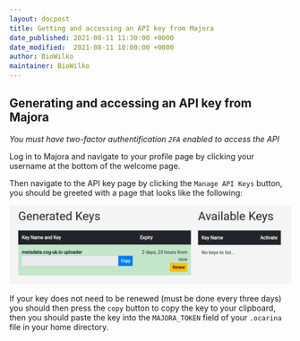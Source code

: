 ```yaml
---
layout: docpost
title: Getting and accessing an API key from Majora
date_published: 2021-08-11 11:30:00 +0000
date_modified:  2021-08-11 10:00:00 +0000
author: BioWilko
maintainer: BioWilko
---
```


## Generating and accessing an API key from Majora

*You must have two-factor authentification `2FA` enabled to access the API*

Log in to Majora and navigate to your profile page by clicking your username at the bottom of the welcome page.

Then navigate to the API key page by clicking the `Manage API Keys` button, you should be greeted with a page that looks like the following:

![image](images/api_key_page.png)

If your key does not need to be renewed (must be done every three days) you should then press the `copy` button to copy the key to your clipboard,
then you should paste the key into the `MAJORA_TOKEN` field of your `.ocarina` file in your home directory.
